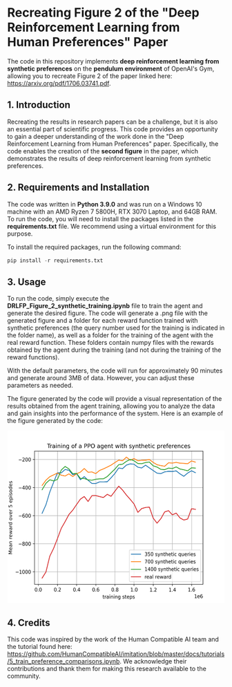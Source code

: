 # Recreating Figure 2 of the "Deep Reinforcement Learning from Human Preferences" Paper

The code in this repository implements **deep reinforcement learning from synthetic preferences** on the **pendulum environment** of OpenAI's Gym, allowing you to recreate Figure 2 of the paper linked here: https://arxiv.org/pdf/1706.03741.pdf.

## 1. Introduction
Recreating the results in research papers can be a challenge, but it is also an essential part of scientific progress. This code provides an opportunity to gain a deeper understanding of the work done in the "Deep Reinforcement Learning from Human Preferences" paper. Specifically, the code enables the creation of the **second figure** in the paper, which demonstrates the results of deep reinforcement learning from synthetic preferences.

## 2. Requirements and Installation

The code was written in **Python 3.9.0** and was run on a Windows 10 machine with an AMD Ryzen 7 5800H, RTX 3070 Laptop, and 64GB RAM. To run the code, you will need to install the packages listed in the **requirements.txt** file. We recommend using a virtual environment for this purpose.

To install the required packages, run the following command:

```python
pip install -r requirements.txt

```



## 3. Usage

To run the code, simply execute the **DRLFP_Figure_2_synthetic_training.ipynb** file to train the agent and generate the desired figure. The code will generate a .png file with the generated figure and a folder for each reward function trained with synthetic preferences (the query number used for the training is indicated in the folder name), as well as a folder for the training of the agent with the real reward function. These folders contain numpy files with the rewards obtained by the agent during the training (and not during the training of the reward functions).

With the default parameters, the code will run for approximately 90 minutes and generate around 3MB of data. However, you can adjust these parameters as needed.

The figure generated by the code will provide a visual representation of the results obtained from the agent training, allowing you to analyze the data and gain insights into the performance of the system. Here is an example of the figure generated by the code:

<img src="training_350_700_1400_.png" width="600" height="400">




## 4. Credits

This code was inspired by the work of the Human Compatible AI team and the tutorial found here: https://github.com/HumanCompatibleAI/imitation/blob/master/docs/tutorials/5_train_preference_comparisons.ipynb. We acknowledge their contributions and thank them for making this research available to the community.

